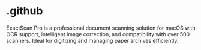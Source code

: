 # .github
ExactScan Pro is a professional document scanning solution for macOS with OCR support, intelligent image correction, and compatibility with over 500 scanners. Ideal for digitizing and managing paper archives efficiently.
